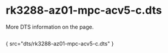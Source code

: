 # rk3288-az01-mpc-acv5-c.dts

More DTS information on the [](Linux-DTSs.md) page.

```
```
{ src="dts/rk3288-az01-mpc-acv5-c.dts" }
